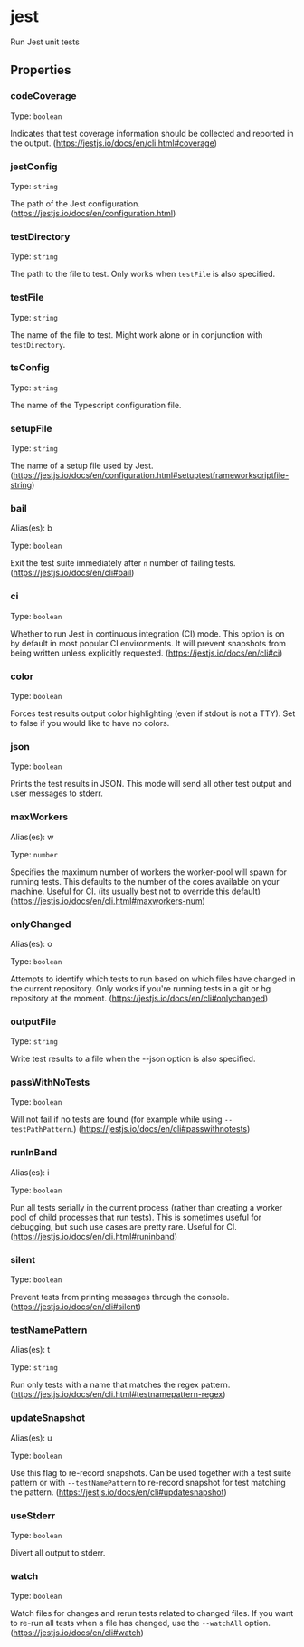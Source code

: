# jest

Run Jest unit tests

## Properties

### codeCoverage

Type: `boolean`

Indicates that test coverage information should be collected and reported in the output. (https://jestjs.io/docs/en/cli.html#coverage)

### jestConfig

Type: `string`

The path of the Jest configuration. (https://jestjs.io/docs/en/configuration.html)

### testDirectory

Type: `string`

The path to the file to test. Only works when `testFile` is also specified.

### testFile

Type: `string`

The name of the file to test. Might work alone or in conjunction with `testDirectory`.

### tsConfig

Type: `string`

The name of the Typescript configuration file.

### setupFile

Type: `string`

The name of a setup file used by Jest. (https://jestjs.io/docs/en/configuration.html#setuptestframeworkscriptfile-string)

### bail

Alias(es): b

Type: `boolean`

Exit the test suite immediately after `n` number of failing tests. (https://jestjs.io/docs/en/cli#bail)

### ci

Type: `boolean`

Whether to run Jest in continuous integration (CI) mode. This option is on by default in most popular CI environments. It will prevent snapshots from being written unless explicitly requested. (https://jestjs.io/docs/en/cli#ci)

### color

Type: `boolean`

Forces test results output color highlighting (even if stdout is not a TTY). Set to false if you would like to have no colors.

### json

Type: `boolean`

Prints the test results in JSON. This mode will send all other test output and user messages to stderr.

### maxWorkers

Alias(es): w

Type: `number`

Specifies the maximum number of workers the worker-pool will spawn for running tests. This defaults to the number of the cores available on your machine. Useful for CI. (its usually best not to override this default) (https://jestjs.io/docs/en/cli.html#maxworkers-num)

### onlyChanged

Alias(es): o

Type: `boolean`

Attempts to identify which tests to run based on which files have changed in the current repository. Only works if you're running tests in a git or hg repository at the moment. (https://jestjs.io/docs/en/cli#onlychanged)

### outputFile

Type: `string`

Write test results to a file when the --json option is also specified.

### passWithNoTests

Type: `boolean`

Will not fail if no tests are found (for example while using `--testPathPattern`.) (https://jestjs.io/docs/en/cli#passwithnotests)

### runInBand

Alias(es): i

Type: `boolean`

Run all tests serially in the current process (rather than creating a worker pool of child processes that run tests). This is sometimes useful for debugging, but such use cases are pretty rare. Useful for CI. (https://jestjs.io/docs/en/cli.html#runinband)

### silent

Type: `boolean`

Prevent tests from printing messages through the console. (https://jestjs.io/docs/en/cli#silent)

### testNamePattern

Alias(es): t

Type: `string`

Run only tests with a name that matches the regex pattern. (https://jestjs.io/docs/en/cli.html#testnamepattern-regex)

### updateSnapshot

Alias(es): u

Type: `boolean`

Use this flag to re-record snapshots. Can be used together with a test suite pattern or with `--testNamePattern` to re-record snapshot for test matching the pattern. (https://jestjs.io/docs/en/cli#updatesnapshot)

### useStderr

Type: `boolean`

Divert all output to stderr.

### watch

Type: `boolean`

Watch files for changes and rerun tests related to changed files. If you want to re-run all tests when a file has changed, use the `--watchAll` option. (https://jestjs.io/docs/en/cli#watch)

